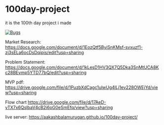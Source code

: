 # 100day-project
it is the 100th day project i made

[![Bugs](https://sonarcloud.io/api/project_badges/measure?project=fssa-batch3_aakash.balamurugan__web_project&metric=bugs)](https://sonarcloud.io/summary/new_code?id=fssa-batch3_aakash.balamurugan__web_project)

Market Research:
https://docs.google.com/document/d/1EozQtf5ByiSnKMsf-svxuzf1-zj3sELa6ocDsDqipis/edit?usp=sharing

Problem Statement:
https://docs.google.com/document/d/1kLesD1HV3QX7Q5Dka3SnMtUCA8Kc28BEvmp5YTD77bQ/edit?usp=sharing 

MVP pdf:
https://drive.google.com/file/d/1PuzbXdCagc1ulwUg4ILj1ev228OWEjYd/view?usp=sharing

Flow chart
https://drive.google.com/file/d/17AeD-vTX7x6QsIbaV4cB2i6oG0eSmEfq/view?usp=sharing

live server:
https://aakashbalamurugan.github.io/100day-project/
